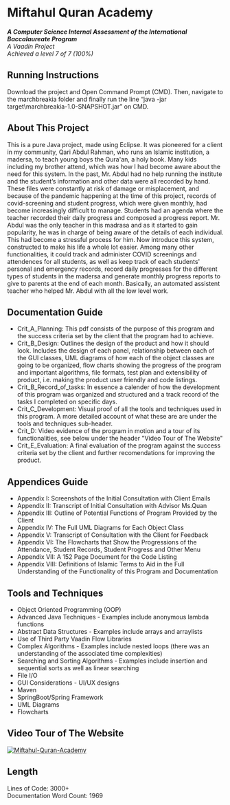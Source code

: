 # Miftahul Quran Academy

**_A Computer Science Internal Assessment of the International Baccalaureate Program_** \
_A Vaadin Project_ \
_Achieved a level 7 of 7 (100%)_

## Running Instructions
Download the project and Open Command Prompt (CMD). Then, navigate to the marchbreakia folder and finally run the line “java -jar target\marchbreakia-1.0-SNAPSHOT.jar” on CMD.

## About This Project
This is a pure Java project, made using Eclipse. It was pioneered for a client in my community, Qari Abdul Rahman, who runs an Islamic institution, a madersa, to teach young boys the Qura'an, a holy book. Many kids including my brother attend, which was how I had become aware about the need for this system. In the past, Mr. Abdul had no help running the institute and the student’s information and other data were all recorded by hand. These files were constantly at risk of damage or misplacement, and because of the pandemic happening at the time of this project, records of covid-screening and student progress, which were given monthly, had become increasingly difficult to manage. Students had an agenda where the teacher recorded their daily progress and composed a progress report. Mr. Abdul was the only teacher in this madrasa and as it started to gain popularity, he was in charge of being aware of the details of each individual. This had become a stressful process for him. Now introduce this system, constructed to make his life a whole lot easier. Among many other functionalities, it could track and administer COVID screenings and attendences for all students, as well as keep track of each students' personal and emergency records, record daily progresses for the different types of students in the madersa and generate monthly progress reports to give to parents at the end of each month. Basically, an automated assistent teacher who helped Mr. Abdul with all the low level work.

## Documentation Guide
- Crit_A_Planning: This pdf consists of the purpose of this program and the success criteria set by the client that the program had to achieve.
- Crit_B_Design: Outlines the design of the product and how it should look. Includes the design of each panel, relationship between each of the GUI classes, UML diagrams of how each of the object classes are going to be organized, flow charts showing the progress of the program and important algorithms, file formats, test plan and extensibility of product, i.e. making the product user friendly and code listings.
- Crit_B_Record_of_tasks: In essence a calender of how the development of this program was organized and structured and a track record of the tasks I completed on specific days.
- Crit_C_Development: Visual proof of all the tools and techniques used in this program. A more detailed account of what these are are under the tools and techniques sub-header.
- Crit_D: Video evidence of the program in motion and a tour of its functionalities, see below under the header "Video Tour of The Website"
- Crit_E_Evaluation: A final evaluation of the program against the success criteria set by the client and further recomendations for improving the product.

## Appendices Guide
- Appendix I: Screenshots of the Initial Consultation with Client Emails
- Appendix II: Transcript of Initial Consultation with Advisor Ms.Quan
- Appendix III: Outline of Potential Functions of Program Provided by the Client
- Appendix IV: The Full UML Diagrams for Each Object Class
- Appendix V: Transcript of Consultation with the Client for Feedback
- Appendix VI: The Flowcharts that Show the Progressions of the Attendance, Student Records, Student Progress and Other Menu
- Appendix VII: A 152 Page Document for the Code Listing
- Appendix VIII: Definitions of Islamic Terms to Aid in the Full Understanding of the Functionality of this Program and Documentation 

## Tools and Techniques
+ Object Oriented Programming (OOP)
+ Advanced Java Techniques - Examples include anonymous lambda functions
+ Abstract Data Structures - Examples include arrays and arraylists
+ Use of Third Party Vaadin Flow Libraries
+ Complex Algorithms - Examples include nested loops (there was an understanding of the associated time complexities)
+ Searching and Sorting Algorithms - Examples include insertion and sequential sorts as well as linear searching
+ File I/O
+ GUI Considerations - UI/UX designs
+ Maven
+ SpringBoot/Spring Framework
+ UML Diagrams
+ Flowcharts

## Video Tour of The Website
[![Miftahul-Quran-Academy](https://img.youtube.com/vi/8Mdf5SZgMsE/0.jpg)](https://www.youtube.com/watch?v=8Mdf5SZgMsE)


## Length
Lines of Code: 3000+\
Documentation Word Count: 1969
